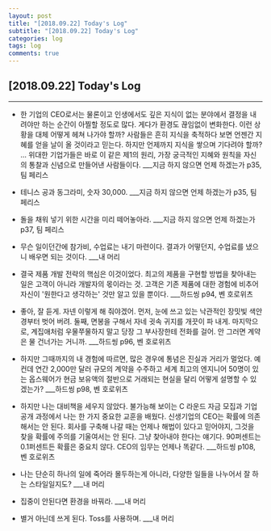 ```yaml
---
layout: post
title: "[2018.09.22] Today's Log"
subtitle: "[2018.09.22] Today's Log"
categories: log
tags: log
comments: true
---
```


[2018.09.22] Today's Log
-------------

****

- 한 기업의 CEO로서는 물론이고 인생에서도 깊은 지식이 없는 분야에서 결정을 내려야만 하는 순간이 아찔할 정도로 많다.
게다가 환경도 끊임없이 변화한다.
이런 상황을 대체 어떻게 헤쳐 나가야 할까?
사람들은 흔히 지식을 축적하다 보면 언젠간 지혜를 얻을 날이 올 것이라고 믿는다.
하지만 언제까지 지식을 쌓으며 기다려야 할까?
...
위대한 기업가들은 바로 이 같은 제1의 원리, 가장 궁극적인 지혜와 원칙을 자신의 통찰과 신념으로 만들어낸 사람들이다. ___지금 하지 않으면 언제 하겠는가 p35, 팀 페리스

- 테니스 공과 동그라미, 숫자 30,000. ___지금 하지 않으면 언제 하겠는가 p35, 팀 페리스

- 돌을 채워 넣기 위한 시간을 미리 떼어놓아라. ___지금 하지 않으면 언제 하겠는가 p37, 팀 페리스

- 무슨 일이던간에 참가비, 수업료는 내기 마련이다.
결과가 어떻던지, 수업료를 냈으니 배우면 되는 것이다. ___내 머리

- 결국 제품 개발 전략의 핵심은 이것이었다.
최고의 제품을 구현할 방법을 찾아내는 일은 고객이 아니라 개발자의 몫이라는 것.
고객은 기존 제품에 대한 경험에 비추어 자신이 '원한다고 생각하는' 것만 알고 있을 뿐이다. ___하드씽 p94, 벤 호로위츠

- 좋아, 잘 듣게.
자넨 이렇게 해 줘야겠어.
먼저, 눈에 쓰고 있는 낙관적인 장밋빛 색안경부터 벗어 버려.
둘째, 면봉을 구해서 자네 귓속 귀지를 개끗이 파 내게.
마지막으로, 계집애처럼 우물쭈물하지 말고 당장 그 부사장한테 전화를 걸어.
안 그러면 계약은 물 건너가는 거니까. ___하드씽 p96, 벤 호로위츠

- 하지만 그때까지의 내 경험에 따르면, 많은 경우에 통념은 진실과 거리가 멀었다.
예컨데 연간 2,000만 달러 규모의 계약을 수주하고 세계 최고의 엔지니어 50명이 있는 옵스웨어가 현금 보유액의 절반으로 거래되는 현실을 달리 어떻게 설명할 수 있겠는가? ___하드씽 p98, 벤 호로위츠

- 하지만 나는 대비책을 세우지 않았다.
불가능해 보이는 C 라운드 자금 모집과 기업공개 과정에서 나는 한 가지 중요한 교훈을 배웠다.
신생기업의 CEO는 확률에 의존해서는 안 된다.
회사를 구축해 나갈 때는 언제나 해법이 있다고 믿어야지, 그것을 찾을 확률에 주의를 기울여서는 안 된다.
그냥 찾아내야 한다는 얘기다.
90퍼센트는 0.1퍼센트든 확률은 중요치 않다.
CEO의 임무는 언제나 똑같다. ___하드씽 p108, 벤 호로위츠

- 나는 단순히 하나의 일에 죽어라 몰두하는게 아니라, 다양한 일들을 나누어서 잘 하는 스타일일지도? ___내 머리

- 집중이 안된다면 환경을 바꿔라. ___내 머리

- 별거 아닌데 쓰게 된다.
Toss를 사용하며. ___내 머리